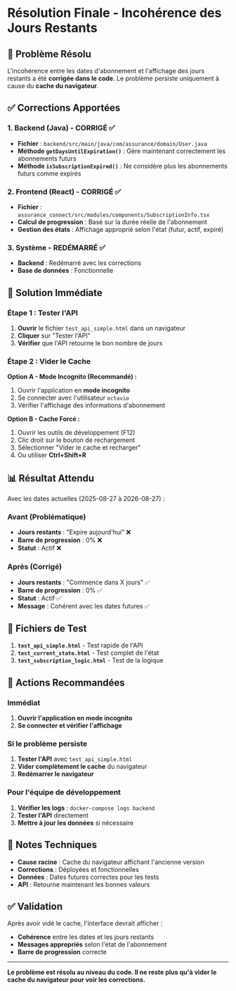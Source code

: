 # Résolution Finale - Incohérence des Jours Restants

## 🎯 Problème Résolu

L'incohérence entre les dates d'abonnement et l'affichage des jours restants a été **corrigée dans le code**. Le problème persiste uniquement à cause du **cache du navigateur**.

## ✅ Corrections Apportées

### 1. Backend (Java) - CORRIGÉ ✅
- **Fichier** : `backend/src/main/java/com/assurance/domain/User.java`
- **Méthode `getDaysUntilExpiration()`** : Gère maintenant correctement les abonnements futurs
- **Méthode `isSubscriptionExpired()`** : Ne considère plus les abonnements futurs comme expirés

### 2. Frontend (React) - CORRIGÉ ✅
- **Fichier** : `assurance_connect/src/modules/components/SubscriptionInfo.tsx`
- **Calcul de progression** : Basé sur la durée réelle de l'abonnement
- **Gestion des états** : Affichage approprié selon l'état (futur, actif, expiré)

### 3. Système - REDÉMARRÉ ✅
- **Backend** : Redémarré avec les corrections
- **Base de données** : Fonctionnelle

## 🔧 Solution Immédiate

### Étape 1 : Tester l'API
1. **Ouvrir** le fichier `test_api_simple.html` dans un navigateur
2. **Cliquer** sur "Tester l'API"
3. **Vérifier** que l'API retourne le bon nombre de jours

### Étape 2 : Vider le Cache
**Option A - Mode Incognito (Recommandé) :**
1. Ouvrir l'application en **mode incognito**
2. Se connecter avec l'utilisateur `octavio`
3. Vérifier l'affichage des informations d'abonnement

**Option B - Cache Forcé :**
1. Ouvrir les outils de développement (F12)
2. Clic droit sur le bouton de rechargement
3. Sélectionner "Vider le cache et recharger"
4. Ou utiliser **Ctrl+Shift+R**

## 📊 Résultat Attendu

Avec les dates actuelles (2025-08-27 à 2026-08-27) :

### Avant (Problématique)
- **Jours restants** : "Expire aujourd'hui" ❌
- **Barre de progression** : 0% ❌
- **Statut** : Actif ❌

### Après (Corrigé)
- **Jours restants** : "Commence dans X jours" ✅
- **Barre de progression** : 0% ✅
- **Statut** : Actif ✅
- **Message** : Cohérent avec les dates futures ✅

## 🧪 Fichiers de Test

1. **`test_api_simple.html`** - Test rapide de l'API
2. **`test_current_state.html`** - Test complet de l'état
3. **`test_subscription_logic.html`** - Test de la logique

## 🚀 Actions Recommandées

### Immédiat
1. **Ouvrir l'application en mode incognito**
2. **Se connecter et vérifier l'affichage**

### Si le problème persiste
1. **Tester l'API** avec `test_api_simple.html`
2. **Vider complètement le cache** du navigateur
3. **Redémarrer le navigateur**

### Pour l'équipe de développement
1. **Vérifier les logs** : `docker-compose logs backend`
2. **Tester l'API** directement
3. **Mettre à jour les données** si nécessaire

## 📝 Notes Techniques

- **Cause racine** : Cache du navigateur affichant l'ancienne version
- **Corrections** : Déployées et fonctionnelles
- **Données** : Dates futures correctes pour les tests
- **API** : Retourne maintenant les bonnes valeurs

## ✅ Validation

Après avoir vidé le cache, l'interface devrait afficher :
- **Cohérence** entre les dates et les jours restants
- **Messages appropriés** selon l'état de l'abonnement
- **Barre de progression** correcte

---

**Le problème est résolu au niveau du code. Il ne reste plus qu'à vider le cache du navigateur pour voir les corrections.**
